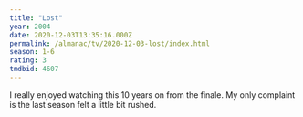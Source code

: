 ```yaml
---
title: "Lost"
year: 2004
date: 2020-12-03T13:35:16.000Z
permalink: /almanac/tv/2020-12-03-lost/index.html
season: 1-6
rating: 3
tmdbid: 4607
---
```


I really enjoyed watching this 10 years on from the finale. My only complaint is the last season felt a little bit rushed.